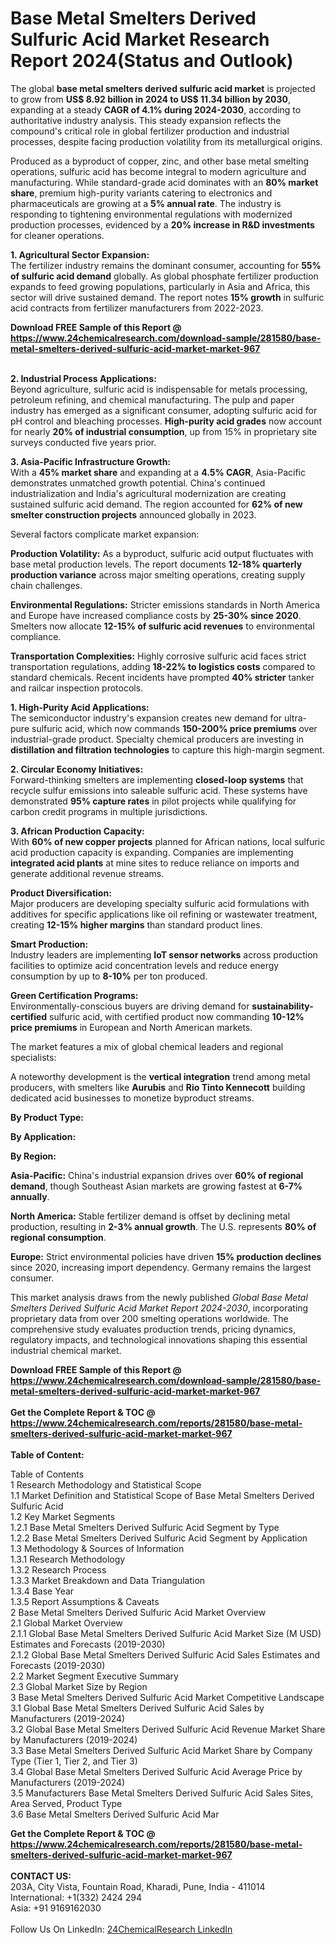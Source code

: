 <h1>Base Metal Smelters Derived Sulfuric Acid Market Research Report 2024(Status and Outlook)</h1><p>The global <strong>base metal smelters derived sulfuric acid market</strong> is projected to grow from <strong>US$ 8.92 billion in 2024 to US$ 11.34 billion by 2030</strong>, expanding at a steady <strong>CAGR of 4.1% during 2024-2030</strong>, according to authoritative industry analysis. This steady expansion reflects the compound's critical role in global fertilizer production and industrial processes, despite facing production volatility from its metallurgical origins.</p><p>Produced as a byproduct of copper, zinc, and other base metal smelting operations, sulfuric acid has become integral to modern agriculture and manufacturing. While standard-grade acid dominates with an <strong>80% market share</strong>, premium high-purity variants catering to electronics and pharmaceuticals are growing at a <strong>5% annual rate</strong>. The industry is responding to tightening environmental regulations with modernized production processes, evidenced by a <strong>20% increase in R&amp;D investments</strong> for cleaner operations.</p><p><strong>1. Agricultural Sector Expansion:</strong><br>
The fertilizer industry remains the dominant consumer, accounting for <strong>55% of sulfuric acid demand</strong> globally. As global phosphate fertilizer production expands to feed growing populations, particularly in Asia and Africa, this sector will drive sustained demand. The report notes <strong>15% growth</strong> in sulfuric acid contracts from fertilizer manufacturers from 2022-2023.</p><div><b>Download FREE Sample of this Report @ 
            <a href="https://www.24chemicalresearch.com/download-sample/281580/base-metal-smelters-derived-sulfuric-acid-market-market-967">
            https://www.24chemicalresearch.com/download-sample/281580/base-metal-smelters-derived-sulfuric-acid-market-market-967</a></b></div><br><p><strong>2. Industrial Process Applications:</strong><br>
Beyond agriculture, sulfuric acid is indispensable for metals processing, petroleum refining, and chemical manufacturing. The pulp and paper industry has emerged as a significant consumer, adopting sulfuric acid for pH control and bleaching processes. <strong>High-purity acid grades</strong> now account for nearly <strong>20% of industrial consumption</strong>, up from 15% in proprietary site surveys conducted five years prior.</p><p><strong>3. Asia-Pacific Infrastructure Growth:</strong><br>
With a <strong>45% market share</strong> and expanding at a <strong>4.5% CAGR</strong>, Asia-Pacific demonstrates unmatched growth potential. China's continued industrialization and India's agricultural modernization are creating sustained sulfuric acid demand. The region accounted for <strong>62% of new smelter construction projects</strong> announced globally in 2023.</p><p>Several factors complicate market expansion:</p><p><strong>Production Volatility:</strong> As a byproduct, sulfuric acid output fluctuates with base metal production levels. The report documents <strong>12-18% quarterly production variance</strong> across major smelting operations, creating supply chain challenges.</p><p><strong>Environmental Regulations:</strong> Stricter emissions standards in North America and Europe have increased compliance costs by <strong>25-30% since 2020</strong>. Smelters now allocate <strong>12-15% of sulfuric acid revenues</strong> to environmental compliance.</p><p><strong>Transportation Complexities:</strong> Highly corrosive sulfuric acid faces strict transportation regulations, adding <strong>18-22% to logistics costs</strong> compared to standard chemicals. Recent incidents have prompted <strong>40% stricter</strong> tanker and railcar inspection protocols.</p><p><strong>1. High-Purity Acid Applications:</strong><br>
The semiconductor industry's expansion creates new demand for ultra-pure sulfuric acid, which now commands <strong>150-200% price premiums</strong> over industrial-grade product. Specialty chemical producers are investing in <strong>distillation and filtration technologies</strong> to capture this high-margin segment.</p><p><strong>2. Circular Economy Initiatives:</strong><br>
Forward-thinking smelters are implementing <strong>closed-loop systems</strong> that recycle sulfur emissions into saleable sulfuric acid. These systems have demonstrated <strong>95% capture rates</strong> in pilot projects while qualifying for carbon credit programs in multiple jurisdictions.</p><p><strong>3. African Production Capacity:</strong><br>
With <strong>60% of new copper projects</strong> planned for African nations, local sulfuric acid production capacity is expanding. Companies are implementing <strong>integrated acid plants</strong> at mine sites to reduce reliance on imports and generate additional revenue streams.</p><p><strong>Product Diversification:</strong><br>
	Major producers are developing specialty sulfuric acid formulations with additives for specific applications like oil refining or wastewater treatment, creating <strong>12-15% higher margins</strong> than standard product lines.</p><p><strong>Smart Production:</strong><br>
	Industry leaders are implementing <strong>IoT sensor networks</strong> across production facilities to optimize acid concentration levels and reduce energy consumption by up to <strong>8-10%</strong> per ton produced.</p><p><strong>Green Certification Programs:</strong><br>
	Environmentally-conscious buyers are driving demand for <strong>sustainability-certified</strong> sulfuric acid, with certified product now commanding <strong>10-12% price premiums</strong> in European and North American markets.</p><p>The market features a mix of global chemical leaders and regional specialists:</p><p>A noteworthy development is the <strong>vertical integration</strong> trend among metal producers, with smelters like <strong>Aurubis</strong> and <strong>Rio Tinto Kennecott</strong> building dedicated acid businesses to monetize byproduct streams.</p><p><strong>By Product Type:</strong></p><p><strong>By Application:</strong></p><p><strong>By Region:</strong></p><p><strong>Asia-Pacific:</strong> China's industrial expansion drives over <strong>60% of regional demand</strong>, though Southeast Asian markets are growing fastest at <strong>6-7% annually</strong>.</p><p><strong>North America:</strong> Stable fertilizer demand is offset by declining metal production, resulting in <strong>2-3% annual growth</strong>. The U.S. represents <strong>80% of regional consumption</strong>.</p><p><strong>Europe:</strong> Strict environmental policies have driven <strong>15% production declines</strong> since 2020, increasing import dependency. Germany remains the largest consumer.</p><p>This market analysis draws from the newly published <em>Global Base Metal Smelters Derived Sulfuric Acid Market Report 2024-2030</em>, incorporating proprietary data from over 200 smelting operations worldwide. The comprehensive study evaluates production trends, pricing dynamics, regulatory impacts, and technological innovations shaping this essential industrial chemical market.</p><div><b>Download FREE Sample of this Report @ 
            <a href="https://www.24chemicalresearch.com/download-sample/281580/base-metal-smelters-derived-sulfuric-acid-market-market-967">
            https://www.24chemicalresearch.com/download-sample/281580/base-metal-smelters-derived-sulfuric-acid-market-market-967</a></b></div><br><div><b>Get the Complete Report & TOC @ 
            <a href="https://www.24chemicalresearch.com/reports/281580/base-metal-smelters-derived-sulfuric-acid-market-market-967">
            https://www.24chemicalresearch.com/reports/281580/base-metal-smelters-derived-sulfuric-acid-market-market-967</a></b></div><br>
            <b>Table of Content:</b><p>Table of Contents<br />
 1 Research Methodology and Statistical Scope<br />
 1.1 Market Definition and Statistical Scope of Base Metal Smelters Derived Sulfuric Acid<br />
 1.2 Key Market Segments<br />
 1.2.1 Base Metal Smelters Derived Sulfuric Acid Segment by Type<br />
 1.2.2 Base Metal Smelters Derived Sulfuric Acid Segment by Application<br />
 1.3 Methodology & Sources of Information<br />
 1.3.1 Research Methodology<br />
 1.3.2 Research Process<br />
 1.3.3 Market Breakdown and Data Triangulation<br />
 1.3.4 Base Year<br />
 1.3.5 Report Assumptions & Caveats<br />
 2 Base Metal Smelters Derived Sulfuric Acid Market Overview<br />
 2.1 Global Market Overview<br />
 2.1.1 Global Base Metal Smelters Derived Sulfuric Acid Market Size (M USD) Estimates and Forecasts (2019-2030)<br />
 2.1.2 Global Base Metal Smelters Derived Sulfuric Acid Sales Estimates and Forecasts (2019-2030)<br />
 2.2 Market Segment Executive Summary<br />
 2.3 Global Market Size by Region<br />
 3 Base Metal Smelters Derived Sulfuric Acid Market Competitive Landscape<br />
 3.1 Global Base Metal Smelters Derived Sulfuric Acid Sales by Manufacturers (2019-2024)<br />
 3.2 Global Base Metal Smelters Derived Sulfuric Acid Revenue Market Share by Manufacturers (2019-2024)<br />
 3.3 Base Metal Smelters Derived Sulfuric Acid Market Share by Company Type (Tier 1, Tier 2, and Tier 3)<br />
 3.4 Global Base Metal Smelters Derived Sulfuric Acid Average Price by Manufacturers (2019-2024)<br />
 3.5 Manufacturers Base Metal Smelters Derived Sulfuric Acid Sales Sites, Area Served, Product Type<br />
 3.6 Base Metal Smelters Derived Sulfuric Acid Mar</p><div><b>Get the Complete Report & TOC @ 
            <a href="https://www.24chemicalresearch.com/reports/281580/base-metal-smelters-derived-sulfuric-acid-market-market-967">
            https://www.24chemicalresearch.com/reports/281580/base-metal-smelters-derived-sulfuric-acid-market-market-967</a></b></div><br><b>CONTACT US:</b><br>
            203A, City Vista, Fountain Road, Kharadi, Pune, India - 411014<br>
            International: +1(332) 2424 294<br>
            Asia: +91 9169162030 <br><br>
            Follow Us On LinkedIn: <a href="https://www.linkedin.com/company/24chemicalresearch/">24ChemicalResearch LinkedIn</a>